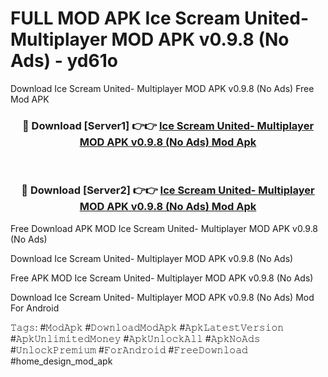 # FULL MOD APK Ice Scream United- Multiplayer MOD APK v0.9.8 (No Ads) - yd61o
Download Ice Scream United- Multiplayer MOD APK v0.9.8 (No Ads) Free Mod APK

<div align="center">
<h3>🔴 Download [Server1] 👉👉 <a href="https://apk-comot.site?title=Ice_Scream_United-_Multiplayer_MOD_APK_v0.9.8_(No_Ads)">Ice Scream United- Multiplayer MOD APK v0.9.8 (No Ads) Mod Apk</a></h3><br>

<h3>🔴 Download [Server2] 👉👉 <a href="https://apk-comot.site?title=Ice_Scream_United-_Multiplayer_MOD_APK_v0.9.8_(No_Ads)">Ice Scream United- Multiplayer MOD APK v0.9.8 (No Ads) Mod Apk</a></h3>
</div>


Free Download APK MOD Ice Scream United- Multiplayer MOD APK v0.9.8 (No Ads)

Download Ice Scream United- Multiplayer MOD APK v0.9.8 (No Ads) 

Free APK MOD Ice Scream United- Multiplayer MOD APK v0.9.8 (No Ads) 

Download Ice Scream United- Multiplayer MOD APK v0.9.8 (No Ads) Mod For Android

𝚃𝚊𝚐𝚜: #𝙼𝚘𝚍𝙰𝚙𝚔 #𝙳𝚘𝚠𝚗𝚕𝚘𝚊𝚍𝙼𝚘𝚍𝙰𝚙𝚔 #𝙰𝚙𝚔𝙻𝚊𝚝𝚎𝚜𝚝𝚅𝚎𝚛𝚜𝚒𝚘𝚗 #𝙰𝚙𝚔𝚄𝚗𝚕𝚒𝚖𝚒𝚝𝚎𝚍𝙼𝚘𝚗𝚎𝚢 #𝙰𝚙𝚔𝚄𝚗𝚕𝚘𝚌𝚔𝙰𝚕𝚕 #𝙰𝚙𝚔𝙽𝚘𝙰𝚍𝚜 #𝚄𝚗𝚕𝚘𝚌𝚔𝙿𝚛𝚎𝚖𝚒𝚞𝚖 #𝙵𝚘𝚛𝙰𝚗𝚍𝚛𝚘𝚒𝚍 #𝙵𝚛𝚎𝚎𝙳𝚘𝚠𝚗𝚕𝚘𝚊𝚍 #home_design_mod_apk